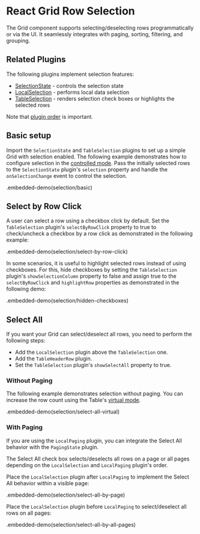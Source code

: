 # React Grid Row Selection

The Grid component supports selecting/deselecting rows programmatically or via the UI. It seamlessly integrates with paging, sorting, filtering, and grouping.

## Related Plugins

The following plugins implement selection features:

- [SelectionState](../reference/selection-state.md) - controls the selection state
- [LocalSelection](../reference/local-selection.md) - performs local data selection
- [TableSelection](../reference/table-selection.md) - renders selection check boxes or highlights the selected rows

Note that [plugin order](./plugin-overview.md#plugin-order) is important.

## Basic setup

Import the `SelectionState` and `TableSelection` plugins to set up a simple Grid with selection enabled. The following example demonstrates how to configure selection in the [controlled mode](controlled-and-uncontrolled-modes.md). Pass the initially selected rows to the `SelectionState` plugin's `selection` property and handle the `onSelectionChange` event to control the selection.

.embedded-demo(selection/basic)

## Select by Row Click

A user can select a row using a checkbox click by default. Set the `TableSelection` plugin's `selectByRowClick` property to true to check/uncheck a checkbox by a row click as demonstrated in the following example:

.embedded-demo(selection/select-by-row-click)

In some scenarios, it is useful to highlight selected rows instead of using checkboxes. For this, hide checkboxes by setting the `TableSelection` plugin's `showSelectionColumn` property to false and assign true to the `selectByRowClick` and `highlightRow` properties as demonstrated in the following demo:

.embedded-demo(selection/hidden-checkboxes)

## Select All

If you want your Grid can select/deselect all rows, you need to perform the following steps:

- Add the `LocalSelection` plugin above the `TableSelection` one.
- Add the `TableHeaderRow` plugin.
- Set the `TableSelection` plugin's `showSelectAll` property to true.

### Without Paging

The following example demonstrates selection without paging. You can increase the row count using the Table's [virtual mode](virtual-scrolling.md).

.embedded-demo(selection/select-all-virtual)

### With Paging

If you are using the `LocalPaging` plugin, you can integrate the Select All behavior with the `PagingState` plugin.

The Select All check box selects/deselects all rows on a page or all pages depending on the `LocalSelection` and `LocalPaging` plugin's order.

Place the `LocalSelection` plugin after `LocalPaging` to implement the Select All behavior within a visible page:

.embedded-demo(selection/select-all-by-page)

Place the `LocalSelection` plugin before `LocalPaging` to select/deselect all rows on all pages:

.embedded-demo(selection/select-all-by-all-pages)
